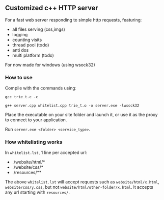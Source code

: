 ## Customized c++ HTTP server

For a fast web server responding to simple http requests, featuring:
- all files serving (css,imgs)
- logging
- counting visits
- thread pool (todo)
- anti dos
- multi platform (todo)
  

For now made for windows (using wsock32)
### How to use

Compile with the commands using:

`gcc trie_t.c -c`

`g++ server.cpp whitelist.cpp trie_t.o -o server.exe -lwsock32`

Place the executable on your site folder and launch it, or use it as the proxy to connect to your application.

Run `server.exe <folder> <service_type>`.


### How whitelisting works
In `whitelist.lst`, 1 line per accepted url:
+ ./website/html/*
+ ./website/css/*
+ ./resources/**

The above `whitelist.lst` will accept requests such as `website/html/x.html`, `website/css/y.css`, but not `website/html/other-folder/x.html`. It accepts any url starting with `resources/`.